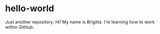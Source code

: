 # hello-world
Just another repository.
Hi! My name is Brigitta. I'm learning how to work within GitHub.
